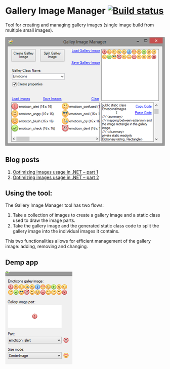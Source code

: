 Gallery Image Manager [![Build status](https://ci.appveyor.com/api/projects/status/uc9dpai21qkd3549)](https://ci.appveyor.com/project/ArthurHub/galleryimagemanager)
=====================

Tool for creating and managing gallery images (single image build from multiple small images).

![Gallery image manager](https://raw.githubusercontent.com/ArthurHub/GalleryImageManager/master/figure1.png)

## Blog posts
1. [Optimizing images usage in .NET – part 1](http://theartofdev.com/2013/03/12/optimizing-image-usage-in-net-part-1/)
2. [Optimizing images usage in .NET – part 2](http://theartofdev.com/2013/06/03/optimizing-images-usage-in-net-part-2/)

## Using the tool:

The Gallery Image Manager tool has two flows:

1. Take a collection of images to create a gallery image and a static class used to draw the image parts.
2. Take the gallery image and the generated static class code to split the gallery image into the individual images it contains.

This two functionalities allows for efficient management of the gallery image: adding, removing and changing.

## Demp app

![demo app](https://raw.githubusercontent.com/ArthurHub/GalleryImageManager/master/figure2.png)
